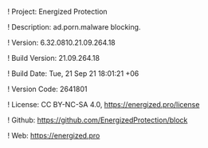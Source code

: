 ! Project: Energized Protection

! Description: ad.porn.malware blocking.

! Version: 6.32.0810.21.09.264.18

! Build Version: 21.09.264.18

! Build Date: Tue, 21 Sep 21 18:01:21 +06

! Version Code: 2641801

! License: CC BY-NC-SA 4.0, https://energized.pro/license

! Github: https://github.com/EnergizedProtection/block

! Web: https://energized.pro
